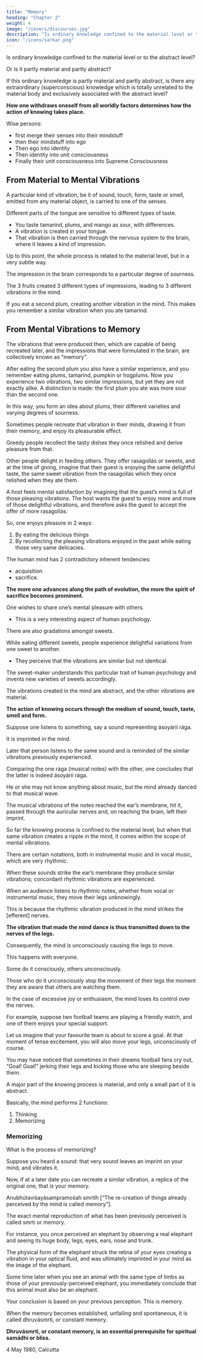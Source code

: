 ```yaml
---
title: "Memory"
heading: "Chapter 2"
weight: 4
image: "/covers/discourses.jpg"
description: "Is ordinary knowledge confined to the material level or to the abstract level?"
icon: "/icons/sarkar.png"
---
```



Is ordinary knowledge confined to the material level or to the abstract level?

Or is it partly material and partly abstract? 

If this ordinary knowledge is partly material and partly abstract, is there any extraordinary (superconscious) knowledge which is totally unrelated to the material body and exclusively associated with the abstract level? 

**How one withdraws oneself from all worldly factors determines how the action of knowing takes place.**

<!-- Yacchedváuṋmanasii prájiṋastadyacchejjiṋána átmani;
Jiṋánamátmani mahati niyacchettadyacchecchánta átmani. -->

Wise persons:
- first merge their <!-- indriyas --> senses into their <!-- citta --> mindstuff
- then their <!-- citta --> mindstuff into <!-- aham --> ego
- Then <!-- aham --> ego into <!-- mahat --> identity
- Then <!-- mahat --> identity into <!-- jiivátmá --> unit consciousness
- Finally their <!-- jiivátmá --> unit consciousness into Supreme Consciousness


## From Material to Mental Vibrations

A particular kind of vibration, be it of sound, touch, form, taste or smell, emitted from any material object, is carried to one of the senses. <!--  indriyas or gateways of the organs.  -->


Different parts of the tongue are sensitive to different types of taste. 
- You taste tamarind, plums, and mango as sour, with differences.
- A vibration is created in your tongue.
- That vibration is then carried through the nervous system to the brain, where it leaves a kind of impression.

Up to this point, the whole process is related to the material level, but in a very subtle way. 

The impression in the brain corresponds to a particular degree of sourness. 

The 3 fruits created 3 different types of impressions, leading to 3 different vibrations in the mind. 

If you eat a second plum, creating another vibration in the mind. This makes you remember a similar vibration when you ate tamarind. 


## From Mental Vibrations to Memory

The vibrations that were produced then, which are capable of being recreated later, and the impressions that were formulated in the brain, are collectively known as “memory”. 

After eating the second plum you also have a similar experience, and you remember eating plums, tamarind, pumpkin or hogplums. Now you experience two vibrations, two similar impressions, but yet they are not exactly alike. A distinction is made: the first plum you ate was more sour than the second one. 

In this way, you form an idea about plums, their different varieties and varying degrees of sourness. 

Sometimes people recreate that vibration in their minds, drawing it from their memory, and enjoy its pleasurable effect. 

Greedy people recollect the tasty dishes they once relished and derive pleasure from that. 

Other people delight in feeding others. They offer rasagollás or sweets, and at the time of giving, imagine that their guest is enjoying the same delightful taste, the same sweet vibration from the rasagollás which they once relished when they ate them. 

A host feels mental satisfaction by imagining that the guest’s mind is full of those pleasing vibrations. The host wants the guest to enjoy more and more of those delightful vibrations, and therefore asks the guest to accept the offer of more rasagollás. 

So, one enjoys pleasure in 2 ways:

1. By eating the delicious things
2. By recollecting the pleasing vibrations enjoyed in the past while eating those very same delicacies.

The human mind has 2 contradictory inherent tendencies:
- acquisition
- sacrifice. 

**The more one advances along the path of evolution, the more the spirit of sacrifice becomes prominent.**

One wishes to share one’s mental pleasure with others. 
- This is a very interesting aspect of human psychology.

There are also gradations amongst sweets.

<!-- - All varieties of sweets are not equally sweet.

There are variations in the degree of sweetness which is exactly what people relish most.  -->

While eating different sweets, people experience delightful variations from one sweet to another.
- They perceive that the vibrations are similar but not identical.

The sweet-maker understands this particular trait of human psychology and invents new varieties of sweets accordingly. 

The vibrations created in the mind are abstract, and the other vibrations are material.

**The action of knowing occurs through the medium of sound, touch, taste, smell and form.** 

Suppose one listens to something, say a sound representing ásoyárii rága. 

It is imprinted in the mind. 

Later that person listens to the same sound and is reminded of the similar vibrations previously experienced. 

Comparing the one rága (musical notes) with the other, one concludes that the latter is indeed ásoyárii rága.

He or she may not know anything about music, but the mind already danced to that musical wave. 

The musical vibrations of the notes reached the ear’s membrane, hit it, passed through the auricular nerves and, on reaching the brain, left their imprint.

So far the knowing process is confined to the material level, but when that same vibration creates a ripple in the mind, it comes within the scope of mental vibrations.

There are certain notations, both in instrumental music and in vocal music, which are very rhythmic.

When these sounds strike the ear’s membrane they produce similar vibrations; concordant rhythmic vibrations are experienced. 

When an audience listens to rhythmic notes, whether from vocal or instrumental music, they move their legs unknowingly.

This is because the rhythmic vibration produced in the mind strikes the [efferent] nerves.

**The vibration that made the mind dance is thus transmitted down to the nerves of the legs.** 

Consequently, the mind is unconsciously causing the legs to move. 

This happens with everyone.

Some do it consciously, others unconsciously.

Those who do it unconsciously stop the movement of their legs the moment they are aware that others are watching them.

In the case of excessive joy or enthusiasm, the mind loses its control over the nerves. 

For example, suppose two football teams are playing a friendly match, and one of them enjoys your special support. 

Let us imagine that your favourite team is about to score a goal. At that moment of tense excitement, you will also move your legs, unconsciously of course.

You may have noticed that sometimes in their dreams football fans cry out, “Goal! Goal!” jerking their legs and kicking those who are sleeping beside them.

A major part of the knowing process is material, and only a small part of it is abstract.

Basically, the mind performs 2 functions:

1. Thinking
2. Memorizing


### Memorizing 

What is the process of memorizing? 

Suppose you heard a sound: that very sound leaves an imprint on your mind, and vibrates it. 

Now, if at a later date you can recreate a similar vibration, a replica of the original one, that is your memory.

Anubhútaviśayásampramośah smrtih [“The re-creation of things already perceived by the mind is called memory”].

The exact mental reproduction of what has been previously perceived is called smrti or memory.

For instance, you once perceived an elephant by observing a real elephant and seeing its huge body, legs, eyes, ears, nose and trunk. 

The physical form of the elephant struck the retina of your eyes creating a vibration in your optical fluid, and was ultimately imprinted in your mind as the image of the elephant. 


Some time later when you see an animal with the same type of limbs as those of your previously-perceived elephant, you immediately conclude that this animal must also be an elephant.

Your conclusion is based on your previous perception. This is memory. 

When the memory becomes established, unfailing and spontaneous, it is called dhruvásmrti, or constant memory. 

**Dhruvásmrti, or constant memory, is an essential prerequisite for spiritual samádhi or bliss.**


4 May 1980, Calcutta

